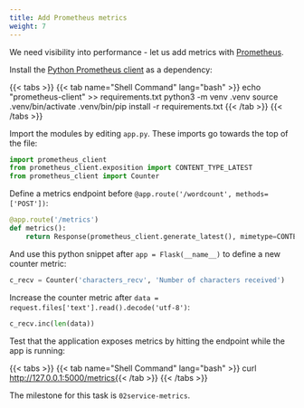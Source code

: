 ```yaml
---
title: Add Prometheus metrics
weight: 7
---
```

We need visibility into performance - let us add metrics with [Prometheus][prometheus].

Install the [Python Prometheus client][py-prom] as a dependency:

{{< tabs >}}
{{< tab name="Shell Command" lang="bash" >}}
echo "prometheus-client" >> requirements.txt
python3 -m venv .venv
source .venv/bin/activate
.venv/bin/pip install -r requirements.txt
{{< /tab >}}
{{< /tabs >}}

Import the modules by editing `app.py`. These imports go towards the top of the file:

```python
import prometheus_client
from prometheus_client.exposition import CONTENT_TYPE_LATEST
from prometheus_client import Counter
```

Define a metrics endpoint before `@app.route('/wordcount', methods=['POST'])`:

```python
@app.route('/metrics')
def metrics():
    return Response(prometheus_client.generate_latest(), mimetype=CONTENT_TYPE_LATEST)
```

And use this python snippet after `app = Flask(__name__)` to define a new counter metric:

```python
c_recv = Counter('characters_recv', 'Number of characters received')
```

Increase the counter metric after `data = request.files['text'].read().decode('utf-8')`:

```python
c_recv.inc(len(data))
```

Test that the application exposes metrics by hitting the endpoint while the app is running:

{{< tabs >}}
{{< tab name="Shell Command" lang="bash" >}}
curl http://127.0.0.1:5000/metrics{{< /tab >}}
{{< /tabs >}}

The milestone for this task is `02service-metrics`.

[prometheus]: https://prometheus.io/docs/introduction/overview/#architecture
[py-prom]: https://pypi.org/project/prometheus-client/
